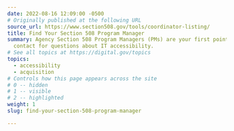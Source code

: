 ```yaml
---
date: 2022-08-16 12:09:00 -0500
# Originally published at the following URL
source_url: https://www.section508.gov/tools/coordinator-listing/
title: Find Your Section 508 Program Manager
summary: Agency Section 508 Program Managers (PMs) are your first point of
  contact for questions about IT accessibility.
# See all topics at https://digital.gov/topics
topics:
  - accessibility
  - acquisition
# Controls how this page appears across the site
# 0 -- hidden
# 1 -- visible
# 2 -- highlighted
weight: 1
slug: find-your-section-508-program-manager

---
```

